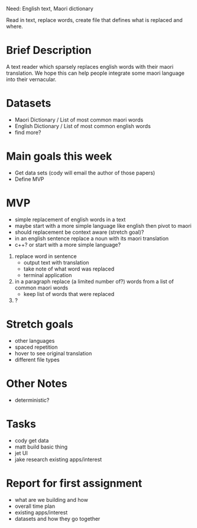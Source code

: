 

Need: English text,
      Maori dictionary 

Read in text, replace words, create file that defines what is replaced and where.

# Brief Description
A text reader which sparsely replaces english words with their maori translation. We hope this can help people integrate some maori language into their vernacular.


# Datasets
- Maori Dictionary / List of most common maori words
- English Dictionary / List of most common english words
- find more?

# Main goals this week
- Get data sets (cody will email the author of those papers)
- Define MVP

# MVP
- simple replacement of english words in a text
- maybe start with a more simple language like english then pivot to maori
- should replacement be context aware (stretch goal)?
- in an english sentence replace a noun with its maori translation
- c++? or start with a more simple language?

1. replace word in sentence 
    - output text with translation
    - take note of what word was replaced
    - terminal application
2. in a paragraph replace (a limited number of?) words from a list of common maori words 
    - keep list of words that were replaced
3. ?


# Stretch goals
- other languages
- spaced repetition
- hover to see original translation 
- different file types


# Other Notes
- deterministic?

# Tasks
- cody get data
- matt build basic thing
- jet UI
- jake research existing apps/interest

# Report for first assignment
- what are we building and how
- overall time plan
- existing apps/interest
- datasets and how they go together
